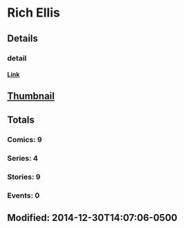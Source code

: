 # Rich  Ellis 
## Details
### detail
#### [Link](http://marvel.com/comics/creators/12481/rich_ellis?utm_campaign=apiRef&utm_source=225578a89fc76f3d20fbffda5d17a88d)
## [Thumbnail](http://i.annihil.us/u/prod/marvel/i/mg/b/40/image_not_available.jpg)
## Totals
### Comics: 9
### Series: 4
### Stories: 9
### Events: 0
## Modified: 2014-12-30T14:07:06-0500
